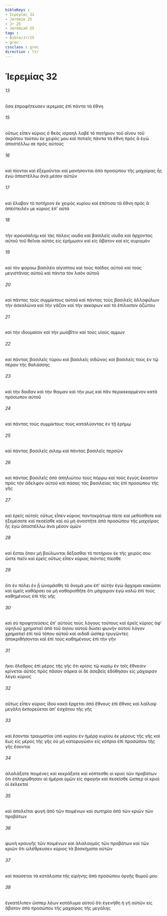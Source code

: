 ```yaml
---
bibleKeys : 
- Ἱερεμίας 32
- Jérémie 25
- Jr 25
- Jeremiah 25
tags : 
- Bible/Jr/25
- grec
cssclass : grec
direction : ltr
---
```


# Ἱερεμίας 32

###### 13
ὅσα ἐπροφήτευσεν ιερεμιας ἐπὶ πάντα τὰ ἔθνη
###### 15
οὕτως εἶπεν κύριος ὁ θεὸς ισραηλ λαβὲ τὸ ποτήριον τοῦ οἴνου τοῦ ἀκράτου τούτου ἐκ χειρός μου καὶ ποτιεῖς πάντα τὰ ἔθνη πρὸς ἃ ἐγὼ ἀποστέλλω σε πρὸς αὐτούς
###### 16
καὶ πίονται καὶ ἐξεμοῦνται καὶ μανήσονται ἀπὸ προσώπου τῆς μαχαίρας ἧς ἐγὼ ἀποστέλλω ἀνὰ μέσον αὐτῶν
###### 17
καὶ ἔλαβον τὸ ποτήριον ἐκ χειρὸς κυρίου καὶ ἐπότισα τὰ ἔθνη πρὸς ἃ ἀπέστειλέν με κύριος ἐπ' αὐτά
###### 18
τὴν ιερουσαλημ καὶ τὰς πόλεις ιουδα καὶ βασιλεῖς ιουδα καὶ ἄρχοντας αὐτοῦ τοῦ θεῖναι αὐτὰς εἰς ἐρήμωσιν καὶ εἰς ἄβατον καὶ εἰς συριγμὸν
###### 19
καὶ τὸν φαραω βασιλέα αἰγύπτου καὶ τοὺς παῖδας αὐτοῦ καὶ τοὺς μεγιστᾶνας αὐτοῦ καὶ πάντα τὸν λαὸν αὐτοῦ
###### 20
καὶ πάντας τοὺς συμμίκτους αὐτοῦ καὶ πάντας τοὺς βασιλεῖς ἀλλοφύλων τὴν ἀσκαλῶνα καὶ τὴν γάζαν καὶ τὴν ακκαρων καὶ τὸ ἐπίλοιπον ἀζώτου
###### 21
καὶ τὴν ιδουμαίαν καὶ τὴν μωαβῖτιν καὶ τοὺς υἱοὺς αμμων
###### 22
καὶ πάντας βασιλεῖς τύρου καὶ βασιλεῖς σιδῶνος καὶ βασιλεῖς τοὺς ἐν τῷ πέραν τῆς θαλάσσης
###### 23
καὶ τὴν δαιδαν καὶ τὴν θαιμαν καὶ τὴν ρως καὶ πᾶν περικεκαρμένον κατὰ πρόσωπον αὐτοῦ
###### 24
καὶ πάντας τοὺς συμμίκτους τοὺς καταλύοντας ἐν τῇ ἐρήμῳ
###### 25
καὶ πάντας βασιλεῖς αιλαμ καὶ πάντας βασιλεῖς περσῶν
###### 26
καὶ πάντας βασιλεῖς ἀπὸ ἀπηλιώτου τοὺς πόρρω καὶ τοὺς ἐγγύς ἕκαστον πρὸς τὸν ἀδελφὸν αὐτοῦ καὶ πάσας τὰς βασιλείας τὰς ἐπὶ προσώπου τῆς γῆς
###### 27
καὶ ἐρεῖς αὐτοῖς οὕτως εἶπεν κύριος παντοκράτωρ πίετε καὶ μεθύσθητε καὶ ἐξεμέσατε καὶ πεσεῖσθε καὶ οὐ μὴ ἀναστῆτε ἀπὸ προσώπου τῆς μαχαίρας ἧς ἐγὼ ἀποστέλλω ἀνὰ μέσον ὑμῶν
###### 28
καὶ ἔσται ὅταν μὴ βούλωνται δέξασθαι τὸ ποτήριον ἐκ τῆς χειρός σου ὥστε πιεῖν καὶ ἐρεῖς οὕτως εἶπεν κύριος πιόντες πίεσθε
###### 29
ὅτι ἐν πόλει ἐν ᾗ ὠνομάσθη τὸ ὄνομά μου ἐπ' αὐτήν ἐγὼ ἄρχομαι κακῶσαι καὶ ὑμεῖς καθάρσει οὐ μὴ καθαρισθῆτε ὅτι μάχαιραν ἐγὼ καλῶ ἐπὶ τοὺς καθημένους ἐπὶ τῆς γῆς
###### 30
καὶ σὺ προφητεύσεις ἐπ' αὐτοὺς τοὺς λόγους τούτους καὶ ἐρεῖς κύριος ἀφ' ὑψηλοῦ χρηματιεῖ ἀπὸ τοῦ ἁγίου αὐτοῦ δώσει φωνὴν αὐτοῦ λόγον χρηματιεῖ ἐπὶ τοῦ τόπου αὐτοῦ καὶ αιδαδ ὥσπερ τρυγῶντες ἀποκριθήσονται καὶ ἐπὶ τοὺς καθημένους ἐπὶ τὴν γῆν
###### 31
ἥκει ὄλεθρος ἐπὶ μέρος τῆς γῆς ὅτι κρίσις τῷ κυρίῳ ἐν τοῖς ἔθνεσιν κρίνεται αὐτὸς πρὸς πᾶσαν σάρκα οἱ δὲ ἀσεβεῖς ἐδόθησαν εἰς μάχαιραν λέγει κύριος
###### 32
οὕτως εἶπεν κύριος ἰδοὺ κακὰ ἔρχεται ἀπὸ ἔθνους ἐπὶ ἔθνος καὶ λαῖλαψ μεγάλη ἐκπορεύεται ἀπ' ἐσχάτου τῆς γῆς
###### 33
καὶ ἔσονται τραυματίαι ὑπὸ κυρίου ἐν ἡμέρᾳ κυρίου ἐκ μέρους τῆς γῆς καὶ ἕως εἰς μέρος τῆς γῆς οὐ μὴ κατορυγῶσιν εἰς κόπρια ἐπὶ προσώπου τῆς γῆς ἔσονται
###### 34
ἀλαλάξατε ποιμένες καὶ κεκράξατε καὶ κόπτεσθε οἱ κριοὶ τῶν προβάτων ὅτι ἐπληρώθησαν αἱ ἡμέραι ὑμῶν εἰς σφαγήν καὶ πεσεῖσθε ὥσπερ οἱ κριοὶ οἱ ἐκλεκτοί
###### 35
καὶ ἀπολεῖται φυγὴ ἀπὸ τῶν ποιμένων καὶ σωτηρία ἀπὸ τῶν κριῶν τῶν προβάτων
###### 36
φωνὴ κραυγῆς τῶν ποιμένων καὶ ἀλαλαγμὸς τῶν προβάτων καὶ τῶν κριῶν ὅτι ὠλέθρευσεν κύριος τὰ βοσκήματα αὐτῶν
###### 37
καὶ παύσεται τὰ κατάλοιπα τῆς εἰρήνης ἀπὸ προσώπου ὀργῆς θυμοῦ μου
###### 38
ἐγκατέλιπεν ὥσπερ λέων κατάλυμα αὐτοῦ ὅτι ἐγενήθη ἡ γῆ αὐτῶν εἰς ἄβατον ἀπὸ προσώπου τῆς μαχαίρας τῆς μεγάλης
